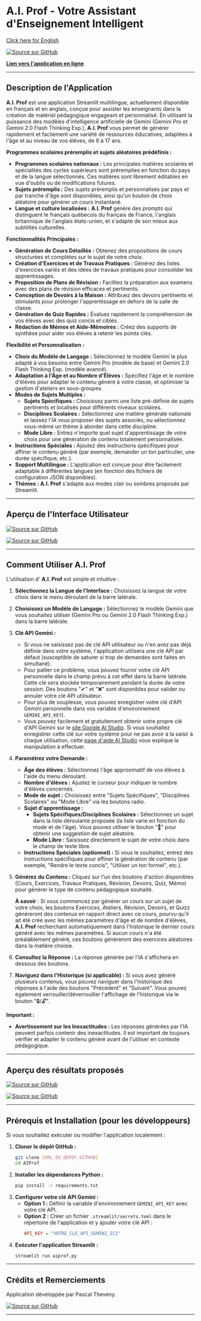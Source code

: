 # A.I. Prof - Votre Assistant d'Enseignement Intelligent

[Click here for English](README_EN.md)


[![Source sur GitHub](pics/aiprof01.png)](https://aiprof-pasthev.streamlit.app/)

**[Lien vers l'application en ligne](https://aiprof-pasthev.streamlit.app/)**

---

## Description de l'Application

**A.I. Prof** est une application Streamlit multilingue, actuellement disponible en français et en anglais, conçue pour assister les enseignants dans la création de matériel pédagogique engageant et personnalisé.  En utilisant la puissance des modèles d'intelligence artificielle de Gemini (Gemini Pro et Gemini 2.0 Flash Thinking Exp.),  **A.I. Prof** vous permet de générer rapidement et facilement une variété de ressources éducatives, adaptées à l'âge et au niveau de vos élèves, de 6 à 17 ans.

**Programmes scolaires préremplis et sujets aléatoires prédéfinis :**

*   **Programmes scolaires nationaux :** Les principales matières scolaires et spécialités des cycles supérieurs sont préremplies en fonction du pays et de la langue sélectionnés. Ces matières sont librement éditables en vue d'oublis ou de modifications futures.
*   **Sujets préremplis :** Des sujets préremplis et personnalisés par pays et par tranche d'âge sont disponibles, ainsi qu'un bouton de choix aléatoire pour générer un cours instantané.
*   **Langue et culture localisées :**  **A.I. Prof** génère des *prompts* qui distinguent le français québecois du français de France, l'anglais britannique de l'anglais états-unien, et s'adapte de son mieux aux subtilités culturelles.

**Fonctionnalités Principales :**

*   **Génération de Cours Détaillés :** Obtenez des propositions de cours structurées et complètes sur le sujet de votre choix.
*   **Création d'Exercices et de Travaux Pratiques :**  Générez des listes d'exercices variés et des idées de travaux pratiques pour consolider les apprentissages.
*   **Proposition de Plans de Révision :** Facilitez la préparation aux examens avec des plans de révision efficaces et pertinents.
*   **Conception de Devoirs à la Maison :**  Attribuez des devoirs pertinents et stimulants pour prolonger l'apprentissage en dehors de la salle de classe.
*   **Génération de Quiz Rapides :** Évaluez rapidement la compréhension de vos élèves avec des quiz concis et ciblés.
*   **Rédaction de Mémos et Aide-Mémoires :**  Créez des supports de synthèse pour aider vos élèves à retenir les points clés.

**Flexibilité et Personnalisation :**

*   **Choix du Modèle de Langage :** Sélectionnez le modèle Gemini le plus adapté à vos besoins entre Gemini Pro (modèle de base) et Gemini 2.0 Flash Thinking Exp. (modèle avancé).
*   **Adaptation à l'Âge et au Nombre d'Élèves :**  Spécifiez l'âge et le nombre d'élèves pour adapter le contenu généré à votre classe, et optimiser la gestion d'ateliers en sous-groupes.
*   **Modes de Sujets Multiples :**
    *   **Sujets Spécifiques :** Choisissez parmi une liste pré-définie de sujets pertinents et localisés pour différents niveaux scolaires.
    *   **Disciplines Scolaires :** Sélectionnez une matière générale nationale et laissez l'IA vous proposer des sujets associés, ou sélectionnez vous-même un thème à aborder dans cette discipline.
    *   **Mode Libre :**  Entrez n'importe quel sujet d'apprentissage de votre choix pour une génération de contenu totalement personnalisée.
*   **Instructions Spéciales :**  Ajoutez des instructions spécifiques pour affiner le contenu généré (par exemple, demander un ton particulier, une durée spécifique, etc.).
*   **Support Multilingue :** L'application est conçue pour être facilement adaptable à différentes langues (en fonction des fichiers de configuration JSON disponibles).
*   **Thèmes :**  **A.I. Prof** s'adapte aux modes clair ou sombres proposés par Streamlit.

---

## Aperçu de l'Interface Utilisateur


[![Source sur GitHub](screenshots/aiprof_screenshot_01.jpg)](https://aiprof-pasthev.streamlit.app/)

[![Source sur GitHub](screenshots/aiprof_screenshot_02.jpg)](https://aiprof-pasthev.streamlit.app/)


---

## Comment Utiliser A.I. Prof

L'utilisation d' **A.I. Prof** est simple et intuitive :

1.  **Sélectionnez la Langue de l'Interface :**  Choisissez la langue de votre choix dans le menu déroulant de la barre latérale.
2.  **Choisissez un Modèle de Langage :**  Sélectionnez le modèle Gemini que vous souhaitez utiliser (Gemini Pro ou Gemini 2.0 Flash Thinking Exp.) dans la barre latérale.
3.  **Clé API Gemini :**
    *   Si vous ne saisissez pas de clé API utilisateur ou n'en avez pas déjà définie dans votre système, l'application utilisera une clé API par défaut (susceptible de saturer si trop de demandes sont faites en simultané).
    *   Pour pallier ce problème, vous pouvez fournir votre clé API personnelle dans le champ prévu à cet effet dans la barre latérale. Cette clé sera stockée temporairement pendant la durée de votre session. Des boutons "✔" et "❌" sont disponibles pour valider ou annuler votre clé API utilisateur.
    *   Pour plus de souplesse, vous pouvez enregistrer votre clé d'API Gemini personnelle dans vos variable d'environnement `GEMINI_API_KEY`).
    *   Vous pouvez facilement et gratuitement obtenir votre propre clé d'API Gemini sur le [site Google AI Studio](https://aistudio.google.com/app/apikey). Si vous souhaitez enregistrer cette clé sur votre système pour ne pas avoir à la saisir à chaque utilisation, cette [page d'aide AI Studio](https://ai.google.dev/gemini-api/docs/api-key) vous explique la manipulation à effectuer.
4.  **Paramétrez votre Demande :**
    *   **Âge des élèves :**  Sélectionnez l'âge approximatif de vos élèves à l'aide du menu déroulant.
    *   **Nombre d'élèves :** Ajustez le curseur pour indiquer le nombre d'élèves concernés.
    *   **Mode de sujet :** Choisissez entre "Sujets Spécifiques", "Disciplines Scolaires" ou "Mode Libre" via les boutons radio.
    *   **Sujet d'apprentissage :**
        *   **Sujets Spécifiques/Disciplines Scolaires :** Sélectionnez un sujet dans la liste déroulante proposée (la liste varie en fonction du mode et de l'âge). Vous pouvez utiliser le bouton "🎲" pour obtenir une suggestion de sujet aléatoire.
        *   **Mode Libre :** Saisissez directement le sujet de votre choix dans le champ de texte libre.
    *   **Instructions Spéciales (optionnel) :** Si vous le souhaitez, entrez des instructions spécifiques pour affiner la génération de contenu (par exemple, "Rendre le texte concis", "Utiliser un ton formel", etc.).
5.  **Générez du Contenu :** Cliquez sur l'un des boutons d'action disponibles (Cours, Exercices, Travaux Pratiques, Révision, Devoirs, Quiz, Mémo) pour générer le type de contenu pédagogique souhaité. 
    
	**À savoir** : Si vous commencez par générer un cours sur un sujet de votre choix, les boutons Exercices, Ateliers, Révision, Devoirs, et Quizz généreront des contenus en rapport direct avec ce cours, pourvu qu'il ait été créé avec les mêmes paramètres d'âge et de nombre d'élèves, **A.I. Prof** recherchant automatiquement dans l'historique le dernier cours généré avec les mêmes paramètres. Si aucun cours n'a été préalablement généré, ces boutons génèreront des exercices aléatoires dans la matière choisie.
6.  **Consultez la Réponse :**  La réponse générée par l'IA s'affichera en dessous des boutons.
7.  **Naviguez dans l'Historique (si applicable) :** Si vous avez généré plusieurs contenus, vous pouvez naviguer dans l'historique des réponses à l'aide des boutons "Précédent" et "Suivant". Vous pouvez également verrouiller/déverrouiller l'affichage de l'historique via le bouton "🔒/🔓".

**Important :**

*   **Avertissement sur les Inexactitudes :**  Les réponses générées par l'IA peuvent parfois contenir des inexactitudes. Il est important de toujours vérifier et adapter le contenu généré avant de l'utiliser en contexte pédagogique.

---

## Aperçu des résultats proposés


[![Source sur GitHub](screenshots/aiprof_screenshot_03.jpg)](https://aiprof-pasthev.streamlit.app/)

[![Source sur GitHub](screenshots/aiprof_screenshot_04.jpg)](https://aiprof-pasthev.streamlit.app/)


---

## Prérequis et Installation (pour les développeurs)

Si vous souhaitez exécuter ou modifier l'application localement :

1.  **Cloner le dépôt GitHub :**
    ```bash
    git clone [URL_DU_DEPOT_GITHUB]
    cd AIProf
    ```
2.  **Installer les dépendances Python :**
    ```bash
    pip install -r requirements.txt
    ```
3.  **Configurer votre clé API Gemini :**
    *   **Option 1 :** Définir la variable d'environnement `GEMINI_API_KEY` avec votre clé API.
    *   **Option 2 :** Créer un fichier `.streamlit/secrets.toml` dans le répertoire de l'application et y ajouter votre clé API :
        ```toml
        API_KEY = "VOTRE_CLE_API_GEMINI_ICI"
        ```
4.  **Exécuter l'application Streamlit :**
    ```bash
    streamlit run aiprof.py
    ```

---

## Crédits et Remerciements

Application développée par Pascal Theveny.

[![Source sur GitHub](pics/aiprof02.png)](https://github.com/pasthev/AIProf)

---

